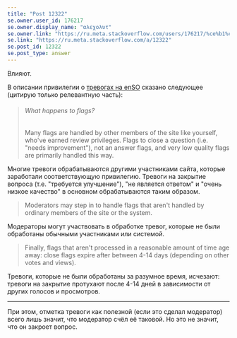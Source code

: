 ```yaml
---
title: "Post 12322"
se.owner.user_id: 176217
se.owner.display_name: "αλεχολυτ"
se.owner.link: "https://ru.meta.stackoverflow.com/users/176217/%ce%b1%ce%bb%ce%b5%cf%87%ce%bf%ce%bb%cf%85%cf%84"
se.link: "https://ru.meta.stackoverflow.com/a/12322"
se.post_id: 12322
se.post_type: answer
---
```

<p>Влияют.</p>
<p>В описании привилегии о <a href="https://stackoverflow.com/help/privileges/flag-posts">тревогах на enSO</a> сказано следующее (цитирую только релевантную часть):</p>
<blockquote>
<h6>What happens to flags?</h6>
<p>Many flags are handled by other members of the site like yourself, who've earned review privileges. Flags to close a question (i.e. &quot;needs improvement&quot;), not an answer flags, and very low quality flags are primarily handled this way.</p>
</blockquote>
<p>Многие тревоги обрабатываются другими участниками сайта, которые заработали соответствующую привилегию. Тревоги на закрытие вопроса (т.е. &quot;требуется улучшение&quot;), &quot;не является ответом&quot; и &quot;очень низкое качество&quot; в основном обрабатываются таким образом.</p>
<blockquote>
<p>Moderators may step in to handle flags that aren't handled by ordinary members of the site or the system.</p>
</blockquote>
<p>Модераторы могут участвовать в обработке тревог, которые не были обработаны обычными участниками или системой.</p>
<blockquote>
<p>Finally, flags that aren't processed in a reasonable amount of time age away: close flags expire after between 4-14 days (depending on other votes and views).</p>
</blockquote>
<p>Тревоги, которые не были обработаны за разумное время, исчезают: тревоги на закрытие протухают после 4-14 дней в зависимости от других голосов и просмотров.</p>
<hr />
<p>При этом, отметка тревоги как полезной (если это сделал модератор) всего лишь значит, что модератор счёл её таковой. Но это не значит, что он закроет вопрос.</p>
